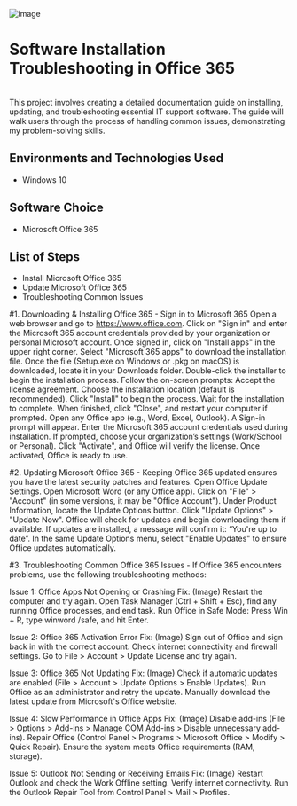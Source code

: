  ![image](https://github.com/user-attachments/assets/5d1f41a9-e3e7-4441-a67b-237c2c62df35)

<h1> Software Installation Troubleshooting in Office 365 </h1>
 <br /> This project involves creating a detailed documentation guide on installing, updating, and troubleshooting essential IT support software. The guide will walk users through the process of handling common issues, demonstrating my problem-solving skills.<br />


<h2>Environments and Technologies Used</h2>

- Windows 10

<h2> Software Choice </h2>

- Microsoft Office 365

<h2>List of Steps </h2>

- Install Microsoft Office 365
- Update Microsoft Office 365
- Troubleshooting Common Issues

#1. Downloading & Installing Office 365 - Sign in to Microsoft 365 Open a web browser and go to https://www.office.com. Click on "Sign in" and enter the Microsoft 365 account credentials provided by your organization or personal Microsoft account. Once signed in, click on "Install apps" in the upper right corner. Select "Microsoft 365 apps" to download the installation file. Once the file (Setup.exe on Windows or .pkg on macOS) is downloaded, locate it in your Downloads folder. Double-click the installer to begin the installation process. Follow the on-screen prompts: Accept the license agreement. Choose the installation location (default is recommended). Click "Install" to begin the process. Wait for the installation to complete. When finished, click "Close", and restart your computer if prompted. Open any Office app (e.g., Word, Excel, Outlook). A Sign-in prompt will appear. Enter the Microsoft 365 account credentials used during installation. If prompted, choose your organization’s settings (Work/School or Personal). Click "Activate", and Office will verify the license. Once activated, Office is ready to use.


#2. Updating Microsoft Office 365 - Keeping Office 365 updated ensures you have the latest security patches and features. Open Office Update Settings. Open Microsoft Word (or any Office app). Click on "File" > "Account" (in some versions, it may be "Office Account"). Under Product Information, locate the Update Options button. Click "Update Options" > "Update Now". Office will check for updates and begin downloading them if available. If updates are installed, a message will confirm it: “You're up to date”. In the same Update Options menu, select "Enable Updates" to ensure Office updates automatically.


#3. Troubleshooting Common Office 365 Issues - If Office 365 encounters problems, use the following troubleshooting methods:


Issue 1: Office Apps Not Opening or Crashing
Fix:
(Image)
Restart the computer and try again.
Open Task Manager (Ctrl + Shift + Esc), find any running Office processes, and end task.
Run Office in Safe Mode: Press Win + R, type winword /safe, and hit Enter.


Issue 2: Office 365 Activation Error
Fix:
(Image)
Sign out of Office and sign back in with the correct account.
Check internet connectivity and firewall settings.
Go to File > Account > Update License and try again.


Issue 3: Office 365 Not Updating
Fix:
(Image)
Check if automatic updates are enabled (File > Account > Update Options > Enable Updates).
Run Office as an administrator and retry the update.
Manually download the latest update from Microsoft's Office website.


Issue 4: Slow Performance in Office Apps
Fix:
(Image)
Disable add-ins (File > Options > Add-ins > Manage COM Add-ins > Disable unnecessary add-ins).
Repair Office (Control Panel > Programs > Microsoft Office > Modify > Quick Repair).
Ensure the system meets Office requirements (RAM, storage).


Issue 5: Outlook Not Sending or Receiving Emails
Fix:
(Image)
Restart Outlook and check the Work Offline setting.
Verify internet connectivity.
Run the Outlook Repair Tool from Control Panel > Mail > Profiles.



